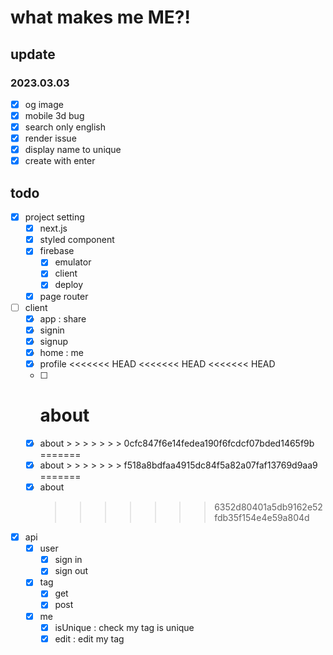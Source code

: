 # what makes me ME?!

## update

### 2023.03.03

- [x] og image
- [x] mobile 3d bug
- [x] search only english
- [x] render issue
- [x] display name to unique
- [x] create with enter

## todo

- [x] project setting
  - [x] next.js
  - [x] styled component
  - [x] firebase
    - [x] emulator
    - [x] client
    - [x] deploy
  - [x] page router
- [ ] client
  - [x] app : share
  - [x] signin
  - [x] signup
  - [x] home : me
  - [x] profile
        <<<<<<< HEAD
        <<<<<<< HEAD
        <<<<<<< HEAD
  - [ ] # about
  - [x] about > > > > > > > 0cfc847f6e14fedea190f6fcdcf07bded1465f9b
        =======
  - [x] about > > > > > > > f518a8bdfaa4915dc84f5a82a07faf13769d9aa9
        =======
  - [x] about
    > > > > > > > 6352d80401a5db9162e52fdb35f154e4e59a804d
- [x] api
  - [x] user
    - [x] sign in
    - [x] sign out
  - [x] tag
    - [x] get
    - [x] post
  - [x] me
    - [x] isUnique : check my tag is unique
    - [x] edit : edit my tag
